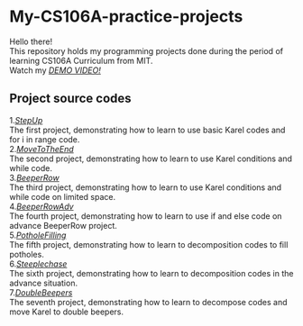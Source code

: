 # My-CS106A-practice-projects
Hello there!\
This repository holds my programming projects done during the period of learning CS106A Curriculum from MIT.\
Watch my *[DEMO VIDEO!](https://drive.google.com/file/d/1RHl00iaFgysXhCGObe7hZJ7Z6RssImYE/view?usp=sharing)*
## Project source codes
1.*[StepUp](https://github.com/Kuei1116/My-CS106A-practice-projects/blob/main/My%20CS106A%20practice%20projects/StepUp.py)*\
The first project, demonstrating how to learn to use basic Karel codes and for i in range code.\
2.*[MoveToTheEnd](https:/github.com/Kuei1116/My-CS106A-practice-projects/blob/main/My%20CS106A%20practice%20projects/MoveToTheEnd.py)*\
The second project, demonstrating how to learn to use Karel conditions and while code.\
3.*[BeeperRow](https://github.com/Kuei1116/My-CS106A-practice-projects/blob/main/My%20CS106A%20practice%20projects/BeeperRow.py)*\
The third project, demonstrating how to learn to use Karel conditions and while code on limited space.\
4.*[BeeperRowAdv](https://github.com/Kuei1116/My-CS106A-practice-projects/blob/main/My%20CS106A%20practice%20projects/BeeperRowAdv.py)*\
The fourth project, demonstrating how to learn to use if and else code on advance BeeperRow project.\
5.*[PotholeFilling](https://github.com/Kuei1116/My-CS106A-practice-projects/blob/main/My%20CS106A%20practice%20projects/PotholeFilling.py)*\
The fifth project, demonstrating how to learn to decomposition codes to fill potholes.\
6.*[Steeplechase](https://github.com/Kuei1116/My-CS106A-practice-projects/blob/main/My%20CS106A%20practice%20projects/Steeplechase.py)*\
The sixth project, demonstrating how to learn to decomposition codes in the advance situation.\
7.*[DoubleBeepers](https://github.com/Kuei1116/My-CS106A-practice-projects/blob/main/My%20CS106A%20practice%20projects/DoubleBeepers.py)*\
The seventh project, demonstrating how to learn to decompose codes and move Karel to double beepers.
